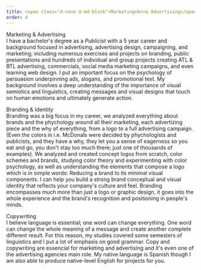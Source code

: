 ```yaml
---
title: <span class="d-none d-md-block">Marketing<br>& Advertising</span><span class="d-block d-md-none">Marketing<br>& Advertising</span>
order: 4
---
```


<p><span class="font-light">Marketing & Advertising</span><br>I have a bachelor's degree as a <em class="font-ultra-light text-italic">Publicist</em> with a 5 year career and background focused in advertising, advertising design, campaigning, and marketing; including numerous exercises and projects on branding, public presentations and hundreds of individual and group projects creating ATL & BTL advertising, commercials, social media marketing campaigns, and even learning web design. I put an important focus on the psychology of persuasion underpinning ads, slogans, and promotional text. My background involves a deep understanding of the importance of visual semiotics and linguistics, creating messages and visual designs that touch on human emotions and ultimately generate action.</p>

<p><span class="font-light">Branding & Identity</span><br>Branding was a big focus in my career, we analyzed everything about brands and the phychology around all their marketing, each advertizing piece and the why of everything, from a logo to a full advertising campaign. (Even the colors in i.e. McDonals were decided by phychologists and publicists, and they have a why, they let you a sense of eagerness so you eat and go, you don't stay too much there; just one of thousands of examples). We analyzed and created concept logos from scratch, color schemes and brands, studying color theory and experimenting with color psychology, as well as understanding the elements that compose a logo which is in simple words: Reducing a brand to its minimal visual components. I can help you build a strong brand conceptual and visual identity that reflects your company's culture and feel. Branding encompasses much more than just a logo or graphic design, it goes into the whole experience and the brand's recognition and positioning in people's minds.</p>

<p><span class="font-light">Copywriting</span><br>I believe language is essential; one word can change everything. One word can change the whole meaning of a message and create another complete different result. For this reason, my studies covered some semesters of linguistics and I put a lot of emphasis on good grammar. Copy and copywriting are essencial for marketing and advertising and it's even one of the advertising agencies main role. My native language is Spanish though I am also able to produce native-level English for projects for you.</p>